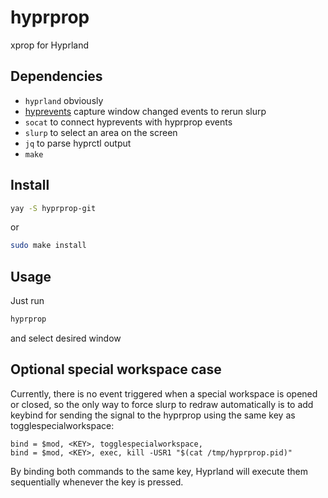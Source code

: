 # hyprprop
xprop for Hyprland


## Dependencies
- `hyprland` obviously
- [hyprevents](https://github.com/vilari-mickopf/hyprevents) capture window changed events to rerun slurp
- `socat` to connect hyprevents with hyprprop events
- `slurp` to select an area on the screen
- `jq` to parse hyprctl output
- `make`

## Install
```bash
yay -S hyprprop-git
```
or
```bash
sudo make install
```

## Usage
Just run
```bash
hyprprop
```
and select desired window

## Optional special workspace case
Currently, there is no event triggered when a special workspace is opened or closed, so the only way to force slurp to redraw automatically is to add keybind for sending the signal to the hyprprop using the same key as togglespecialworkspace:
```
bind = $mod, <KEY>, togglespecialworkspace,
bind = $mod, <KEY>, exec, kill -USR1 "$(cat /tmp/hyprprop.pid)"
```
By binding both commands to the same key, Hyprland will execute them sequentially whenever the key is pressed.
